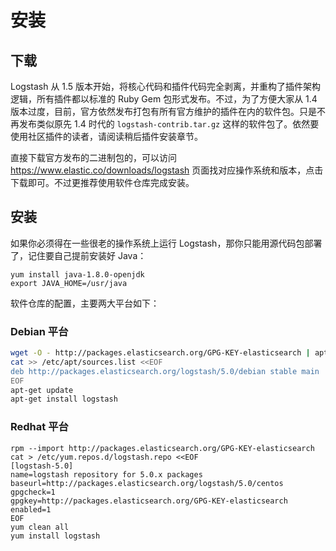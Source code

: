 # 安装

## 下载

Logstash 从 1.5 版本开始，将核心代码和插件代码完全剥离，并重构了插件架构逻辑，所有插件都以标准的 Ruby Gem 包形式发布。不过，为了方便大家从 1.4 版本过度，目前，官方依然发布打包有所有官方维护的插件在内的软件包。只是不再发布类似原先 1.4 时代的 `logstash-contrib.tar.gz` 这样的软件包了。依然要使用社区插件的读者，请阅读稍后插件安装章节。

直接下载官方发布的二进制包的，可以访问 <https://www.elastic.co/downloads/logstash> 页面找对应操作系统和版本，点击下载即可。不过更推荐使用软件仓库完成安装。

## 安装

如果你必须得在一些很老的操作系统上运行 Logstash，那你只能用源代码包部署了，记住要自己提前安装好 Java：

```
yum install java-1.8.0-openjdk
export JAVA_HOME=/usr/java
```

软件仓库的配置，主要两大平台如下：

### Debian 平台

```bash
wget -O - http://packages.elasticsearch.org/GPG-KEY-elasticsearch | apt-key add -
cat >> /etc/apt/sources.list <<EOF
deb http://packages.elasticsearch.org/logstash/5.0/debian stable main
EOF
apt-get update
apt-get install logstash
```

### Redhat 平台

```
rpm --import http://packages.elasticsearch.org/GPG-KEY-elasticsearch
cat > /etc/yum.repos.d/logstash.repo <<EOF
[logstash-5.0]
name=logstash repository for 5.0.x packages
baseurl=http://packages.elasticsearch.org/logstash/5.0/centos
gpgcheck=1
gpgkey=http://packages.elasticsearch.org/GPG-KEY-elasticsearch
enabled=1
EOF
yum clean all
yum install logstash
```
